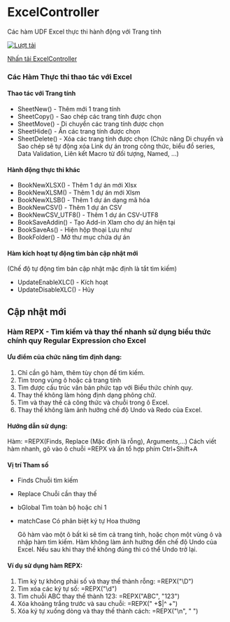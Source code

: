 # ExcelController
 Các hàm UDF Excel thực thi hành động với Trang tính

[![Lượt tải](https://img.shields.io/github/downloads/SanbiVN/ExcelController/total.svg)](https://github.com/SanbiVN/ExcelController/releases/download/excel_controller/ExcelController_v1.43.xlam) 

[Nhấn tải ExcelController](https://github.com/SanbiVN/ExcelController/releases/download/excel_controller/ExcelController_v1.43.xlam)



### Các Hàm Thực thi thao tác với Excel

#### Thao tác với Trang tính ​
- SheetNew() - Thêm mới 1 trang tính
- SheetCopy() - Sao chép các trang tính được chọn
- SheetMove() - Di chuyển các trang tính được chọn
- SheetHide() - Ẩn các trang tính được chọn
- SheetDelete() - Xóa các trang tính được chọn
(Chức năng Di chuyển và Sao chép sẽ tự động xóa Link dự án trong công thức, biểu đồ series, Data Validation, Liên kết Macro từ đối tượng, Named, ...)

#### Hành động thực thi khác ​
- BookNewXLSX() - Thêm 1 dự án mới Xlsx
- BookNewXLSM() - Thêm 1 dự án mới Xlsm
- BookNewXLSB() - Thêm 1 dự án dạng mã hóa
- BookNewCSV() - Thêm 1 dự án CSV
- BookNewCSV_UTF8() - Thêm 1 dự án CSV-UTF8
- BookSaveAddin() - Tạo Add-in Xlam cho dự án hiện tại
- BookSaveAs() - Hiện hộp thoại Lưu như
- BookFolder() - Mở thư mục chứa dự án
​
#### Hàm kích hoạt tự động tìm bản cập nhật mới ​
(Chế độ tự động tìm bản cập nhật mặc định là tắt tìm kiếm)​
- UpdateEnableXLC() - Kích hoạt
- UpdateDisableXLC() - Hủy

## Cập nhật mới

### Hàm REPX - Tìm kiếm và thay thế nhanh sử dụng biểu thức chính quy Regular Expression cho Excel

#### Ưu điểm của chức năng tìm định dạng:​

1. Chỉ cần gõ hàm, thêm tùy chọn để tìm kiếm.​
2. Tìm trong vùng ô hoặc cả trang tính​
3. Tìm được cấu trúc văn bản phức tạp với Biểu thức chính quy.​
4. Thay thế không làm hỏng định dạng phông chữ.​
5. Tìm và thay thế cả công thức và chuỗi trong ô Excel.​
6. Thay thế không làm ảnh hưởng chế độ Undo và Redo của Excel.​

   
#### Hướng dẫn sử dụng:
Hàm: =REPX(Finds, Replace (Mặc định là rỗng), Arguments,...)​
Cách viết hàm nhanh, gõ vào ô chuỗi =REPX và ấn tổ hợp phím Ctrl+Shift+A​

#### Vị trí	Tham số
- Finds	Chuỗi tìm kiếm
- Replace	Chuỗi cần thay thế
- bGlobal	Tìm toàn bộ hoặc chỉ 1
- matchCase	Có phân biệt ký tự Hoa thường

  Gõ hàm vào một ô bất kì sẽ tìm cả trang tính, hoặc chọn một vùng ô và nhập hàm tìm kiếm.
Hàm không làm ảnh hưởng đến chế độ Undo của Excel. Nếu sau khi thay thế không đúng thì có thể Undo trở lại.

#### Ví dụ sử dụng hàm REPX:
1. Tìm ký tự không phải số và thay thế thành rỗng: =REPX("\D")​
2. Tìm xóa các ký tự số: =REPX("\d")​
3. Tìm chuỗi ABC thay thế thành 123: =REPX("ABC", "123")​
4. Xóa khoảng trắng trước và sau chuỗi: =REPX(" +$|^ +")​
5. Xóa ký tự xuống dòng và thay thế thành cách: =REPX("\n", " ")​
